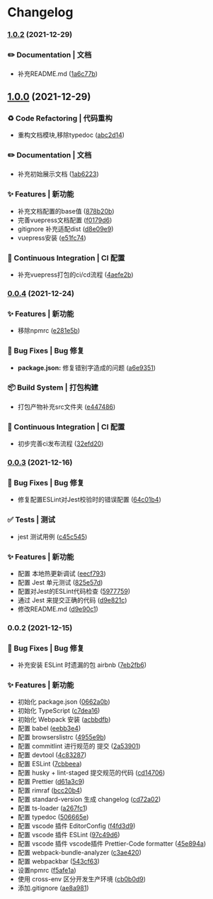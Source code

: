# Changelog
### [1.0.2](https://github.com/nekobc1998923/typescript-sdk-starter/compare/v1.0.0...v1.0.2) (2021-12-29)


### ✏️ Documentation | 文档

* 补充README.md ([1a6c77b](https://github.com/nekobc1998923/typescript-sdk-starter/commit/1a6c77b2b72bf8fd9bf5b4ddb6c11e15afd5202f))

## [1.0.0](https://github.com/nekobc1998923/typescript-sdk-starter/compare/v0.0.4...v1.0.0) (2021-12-29)


### ♻️ Code Refactoring | 代码重构

* 重构文档模块,移除typedoc ([abc2d14](https://github.com/nekobc1998923/typescript-sdk-starter/commit/abc2d141c8a294007d90f40da4277adb3ae76291))


### ✏️ Documentation | 文档

* 补充初始展示文档 ([1ab6223](https://github.com/nekobc1998923/typescript-sdk-starter/commit/1ab6223d0cc2c671d0d5bdd8a8dca3144ab8b97d))


### ✨ Features | 新功能

* 补充文档配置的base值 ([878b20b](https://github.com/nekobc1998923/typescript-sdk-starter/commit/878b20b44f78e4da2518eb1fc63d701d8f818f3e))
* 完善vuepress文档配置 ([f0179d6](https://github.com/nekobc1998923/typescript-sdk-starter/commit/f0179d6ba2fbd8d4494bfe502887c14fe4b3ec3e))
* gitignore 补充适配dist ([d8e09e9](https://github.com/nekobc1998923/typescript-sdk-starter/commit/d8e09e9541e6a6a4b2fcadaa99b695981ea51067))
* vuepress安装 ([e51fc74](https://github.com/nekobc1998923/typescript-sdk-starter/commit/e51fc7425ee153a9f2c66d640228e3618048d802))


### 👷 Continuous Integration | CI 配置

* 补充vuepress打包的ci/cd流程 ([4aefe2b](https://github.com/nekobc1998923/typescript-sdk-starter/commit/4aefe2ba0c736f37fedc086549566b0ec34de874))

### [0.0.4](https://github.com/nekobc1998923/typescript-sdk-starter/compare/v0.0.3...v0.0.4) (2021-12-24)


### ✨ Features | 新功能

* 移除npmrc ([e281e5b](https://github.com/nekobc1998923/typescript-sdk-starter/commit/e281e5b839d5fd5e054c2b9c67b6e689439b3c11))


### 🐛 Bug Fixes | Bug 修复

* **package.json:** 修复错别字造成的问题 ([a6e9351](https://github.com/nekobc1998923/typescript-sdk-starter/commit/a6e9351dd165f78cd5139a4c6fda29f1a2c3c528))


### 📦‍ Build System | 打包构建

* 打包产物补充src文件夹 ([e447486](https://github.com/nekobc1998923/typescript-sdk-starter/commit/e447486b8d00de1819c899973bf2a4fd9f6b82a4))


### 👷 Continuous Integration | CI 配置

* 初步完善ci发布流程 ([32efd20](https://github.com/nekobc1998923/typescript-sdk-starter/commit/32efd207b493f6f92783c82f587de43420f912f0))

### [0.0.3](https://github.com/nekobc1998923/typescript-sdk-starter/compare/v0.0.2...v0.0.3) (2021-12-16)


### 🐛 Bug Fixes | Bug 修复

* 修复配置ESLint对Jest校验时的错误配置 ([64c01b4](https://github.com/nekobc1998923/typescript-sdk-starter/commit/64c01b4be4c0ed1ad02c5323cf1a567dea4a7a92))


### ✅ Tests | 测试

* jest 测试用例 ([c45c545](https://github.com/nekobc1998923/typescript-sdk-starter/commit/c45c5457f61f5596306c97106e6eb5937d303760))


### ✨ Features | 新功能

* 配置 本地热更新调试 ([eecf793](https://github.com/nekobc1998923/typescript-sdk-starter/commit/eecf793c945a368964d70ae4d7b252ce902d0eb5))
* 配置 Jest 单元测试 ([825e57d](https://github.com/nekobc1998923/typescript-sdk-starter/commit/825e57d8f0ffbea19c5545b1e5349ca16e690f65))
* 配置对Jest的ESLint代码检查 ([5977759](https://github.com/nekobc1998923/typescript-sdk-starter/commit/59777591845747f8e878337f83430c7fba7560d0))
* 通过 Jest 来提交正确的代码 ([d9e821c](https://github.com/nekobc1998923/typescript-sdk-starter/commit/d9e821cdf8054d6a7aaecb91ed10a40b106bed56))
* 修改README.md ([d9e90c1](https://github.com/nekobc1998923/typescript-sdk-starter/commit/d9e90c117d4ec26de50dc6b894f622f6e60c03ff))

### 0.0.2 (2021-12-15)


### 🐛 Bug Fixes | Bug 修复

* 补充安装 ESLint 时遗漏的包 airbnb ([7eb2fb6](https://github.com/nekobc1998923/typescript-sdk-starter/commit/7eb2fb6d2cc3d795ddf791c7d1bed29b0dec1505))


### ✨ Features | 新功能

* 初始化 package.json ([0662a0b](https://github.com/nekobc1998923/typescript-sdk-starter/commit/0662a0b027d81e2f15afe54d577813b6a1ef55e1))
* 初始化 TypeScript ([c7dea16](https://github.com/nekobc1998923/typescript-sdk-starter/commit/c7dea167c94be5167fbfdfe9a9b0b6acd2a6c418))
* 初始化 Webpack 安装 ([acbbdfb](https://github.com/nekobc1998923/typescript-sdk-starter/commit/acbbdfb6ac9cc9f4c46b10bdb55df9d5963cae5e))
* 配置 babel ([eebb3e4](https://github.com/nekobc1998923/typescript-sdk-starter/commit/eebb3e44fec5620b45fee003c43f61de44ff4ab8))
* 配置 browserslistrc ([4955e9b](https://github.com/nekobc1998923/typescript-sdk-starter/commit/4955e9b4756ff6209dc2f34004bb99654052184a))
* 配置 commitlint 进行规范的 提交 ([2a53901](https://github.com/nekobc1998923/typescript-sdk-starter/commit/2a5390125cdfe7383dc87b5f924546434c5c2a5b))
* 配置 devtool ([4c83287](https://github.com/nekobc1998923/typescript-sdk-starter/commit/4c83287cf6b51f709ae1f6369b6d530c1ca605b7))
* 配置 ESLint ([7cbbeea](https://github.com/nekobc1998923/typescript-sdk-starter/commit/7cbbeea9ea9ee745e2c97dab5f9606884fd4f65b))
* 配置 husky + lint-staged 提交规范的代码 ([cd14706](https://github.com/nekobc1998923/typescript-sdk-starter/commit/cd14706c874a3796a8cc1fb980a9ee9ca8a2b902))
* 配置 Prettier ([d61a3c9](https://github.com/nekobc1998923/typescript-sdk-starter/commit/d61a3c95a87ad85a50fe3879c75e3d4df020db96))
* 配置 rimraf ([bcc20b4](https://github.com/nekobc1998923/typescript-sdk-starter/commit/bcc20b4ceaae87d4142a0e38984de995737bda08))
* 配置 standard-version 生成 changelog ([cd72a02](https://github.com/nekobc1998923/typescript-sdk-starter/commit/cd72a02e7749d0092ebf2bde0a9471a8da329f8d))
* 配置 ts-loader ([a267fc1](https://github.com/nekobc1998923/typescript-sdk-starter/commit/a267fc126bac7dc2624f81d80360d4885ab4f279))
* 配置 typedoc ([506665e](https://github.com/nekobc1998923/typescript-sdk-starter/commit/506665e615c2070790b32ddd0e22763ddb235d82))
* 配置 vscode 插件 EditorConfig ([f4fd3d9](https://github.com/nekobc1998923/typescript-sdk-starter/commit/f4fd3d9a74d7deba20a73503e9b429730127e462))
* 配置 vscode 插件 ESLint ([97c49d6](https://github.com/nekobc1998923/typescript-sdk-starter/commit/97c49d6f210ac38e7549a2957f0e89a5d79d0037))
* 配置 vscode 插件 vscode插件 Prettier-Code formatter ([45e894a](https://github.com/nekobc1998923/typescript-sdk-starter/commit/45e894afc3ba9ebdae81998b922e1533ef2ba71a))
* 配置 webpack-bundle-analyzer ([c3ae420](https://github.com/nekobc1998923/typescript-sdk-starter/commit/c3ae42094796d8e58dc12ab054685c08557763da))
* 配置 webpackbar ([543cf63](https://github.com/nekobc1998923/typescript-sdk-starter/commit/543cf63be0386839521634ebe928c2bf71c6fa72))
* 设置npmrc ([f5afe1a](https://github.com/nekobc1998923/typescript-sdk-starter/commit/f5afe1a59f461ac2e7ad52b7d81664a44ec47fc6))
* 使用 cross-env 区分开发生产环境 ([cb0b0d9](https://github.com/nekobc1998923/typescript-sdk-starter/commit/cb0b0d9afd412947f800e388eab0411c792bf09f))
* 添加.gitignore ([ae8a981](https://github.com/nekobc1998923/typescript-sdk-starter/commit/ae8a9819184216ad976d91cd239426d7232fcf91))
